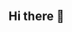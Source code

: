 ## Hi there 👋

<!--
- 🔭 I’m currently working on DFI of IUBAT
- 🌱 I’m currently learning C++ and Python
- 💬 Ask me about Anything
- 📫 How to reach me: MDZahidIUBAT@gmail.com
-->
